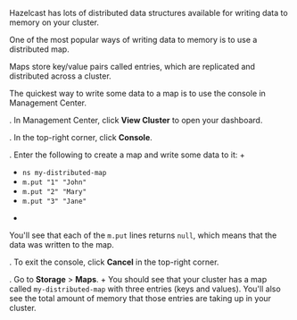 Hazelcast has lots of distributed data structures available for writing data to memory on your cluster.

One of the most popular ways of writing data to memory is to use a distributed map.

Maps store key/value pairs called entries, which are replicated and distributed across a cluster.

The quickest way to write some data to a map is to use the console in Management Center.

. In Management Center, click **View Cluster** to open your dashboard.

. In the top-right corner, click **Console**.

. Enter the following to create a map and write some data to it:
+
- `ns my-distributed-map`
- `m.put "1" "John"`
- `m.put "2" "Mary"`
- `m.put "3" "Jane"`
+
You'll see that each of the `m.put` lines returns `null`, which means that the data was written to the map.

. To exit the console, click **Cancel** in the top-right corner.

. Go to **Storage** > **Maps**.
+
You should see that your cluster has a map called `my-distributed-map` with three entries (keys and values). You'll also see the total amount of memory that those entries are taking up in your cluster.